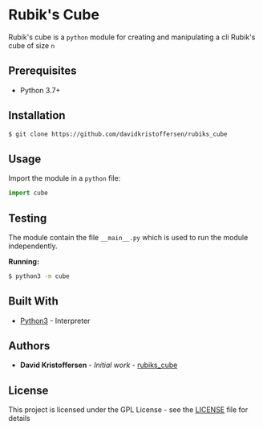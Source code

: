 # Rubik's Cube

Rubik's cube is a `python` module for creating and manipulating a cli Rubik's cube of size `n`

## Prerequisites

* Python 3.7+

## Installation

```sh
$ git clone https://github.com/davidkristoffersen/rubiks_cube
```

## Usage

Import the module in a `python` file:

```python
import cube
```

## Testing

The module contain the file `__main__.py` which is used to run the module independently.

**Running:**

```sh
$ python3 -m cube
```

## Built With

* [Python3](https://www.python.org/) - Interpreter

## Authors

* **David Kristoffersen** - *Initial work* - [rubiks_cube](https://github.com/davidkristoffersen)

## License

This project is licensed under the GPL License - see the [LICENSE](LICENSE) file for details
